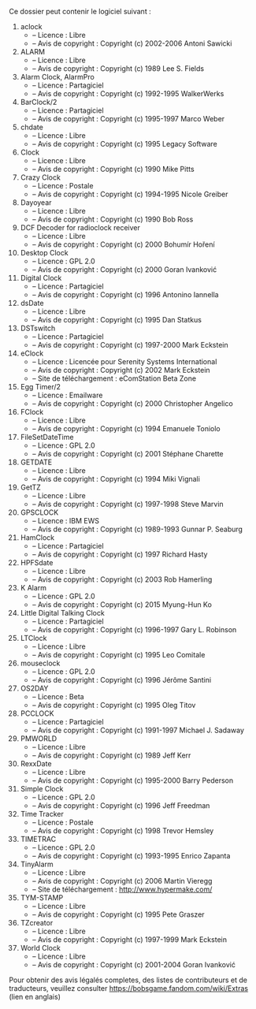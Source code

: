 ﻿Ce dossier peut contenir le logiciel suivant :

1. aclock
   - – Licence : Libre
   - – Avis de copyright : Copyright (c) 2002-2006 Antoni Sawicki
2. ALARM
   - – Licence : Libre
   - – Avis de copyright : Copyright (c) 1989 Lee S. Fields
3. Alarm Clock, AlarmPro
   - – Licence : Partagiciel
   - – Avis de copyright : Copyright (c) 1992-1995 WalkerWerks
4. BarClock/2
   - – Licence : Partagiciel
   - – Avis de copyright : Copyright (c) 1995-1997 Marco Weber
5. chdate
   - – Licence : Libre
   - – Avis de copyright : Copyright (c) 1995 Legacy Software
6. Clock
   - – Licence : Libre
   - – Avis de copyright : Copyright (c) 1990 Mike Pitts
7. Crazy Clock
   - – Licence : Postale
   - – Avis de copyright : Copyright (c) 1994-1995 Nicole Greiber
8. Dayoyear
   - – Licence : Libre
   - – Avis de copyright : Copyright (c) 1990 Bob Ross
9. DCF Decoder for radioclock receiver
   - – Licence : Libre
   - – Avis de copyright : Copyright (c) 2000 Bohumír Hoření
10. Desktop Clock
    - – Licence : GPL 2.0
    - – Avis de copyright : Copyright (c) 2000 Goran Ivanković
11. Digital Clock
    - – Licence : Partagiciel
    - – Avis de copyright : Copyright (c) 1996 Antonino Iannella
12. dsDate
    - – Licence : Libre
    - – Avis de copyright : Copyright (c) 1995 Dan Statkus
13. DSTswitch
    - – Licence : Partagiciel
    - – Avis de copyright : Copyright (c) 1997-2000 Mark Eckstein
14. eClock
    - – Licence : Licencée pour Serenity Systems International
    - – Avis de copyright : Copyright (c) 2002 Mark Eckstein
    - – Site de téléchargement : eComStation Beta Zone
15. Egg Timer/2
    - – Licence : Emailware
    - – Avis de copyright : Copyright (c) 2000 Christopher Angelico
16. FClock
    - – Licence : Libre
    - – Avis de copyright : Copyright (c) 1994 Emanuele Toniolo
17. FileSetDateTime
    - – Licence : GPL 2.0
    - – Avis de copyright : Copyright (c) 2001 Stéphane Charette
18. GETDATE
    - – Licence : Libre
    - – Avis de copyright : Copyright (c) 1994 Miki Vignali
19. GetTZ
    - – Licence : Libre
    - – Avis de copyright : Copyright (c) 1997-1998 Steve Marvin
20. GPSCLOCK
    - – Licence : IBM EWS
    - – Avis de copyright : Copyright (c) 1989-1993 Gunnar P. Seaburg
21. HamClock
    - – Licence : Partagiciel
    - – Avis de copyright : Copyright (c) 1997 Richard Hasty
22. HPFSdate
    - – Licence : Libre
    - – Avis de copyright : Copyright (c) 2003 Rob Hamerling
23. K Alarm
    - – Licence : GPL 2.0
    - – Avis de copyright : Copyright (c) 2015 Myung-Hun Ko
24. Little Digital Talking Clock
    - – Licence : Partagiciel
    - – Avis de copyright : Copyright (c) 1996-1997 Gary L. Robinson
25. LTClock
    - – Licence : Libre
    - – Avis de copyright : Copyright (c) 1995 Leo Comitale
26. mouseclock
    - – Licence : GPL 2.0
    - – Avis de copyright : Copyright (c) 1996 Jérôme Santini
27. OS2DAY
    - – Licence : Beta
    - – Avis de copyright : Copyright (c) 1995 Oleg Titov
28. PCCLOCK
    - – Licence : Partagiciel
    - – Avis de copyright : Copyright (c) 1991-1997 Michael J. Sadaway
29. PMWORLD
    - – Licence : Libre
    - – Avis de copyright : Copyright (c) 1989 Jeff Kerr
30. RexxDate
    - – Licence : Libre
    - – Avis de copyright : Copyright (c) 1995-2000 Barry Pederson
31. Simple Clock
    - – Licence : GPL 2.0
    - – Avis de copyright : Copyright (c) 1996 Jeff Freedman
32. Time Tracker
    - – Licence : Postale
    - – Avis de copyright : Copyright (c) 1998 Trevor Hemsley
33. TIMETRAC
    - – Licence : GPL 2.0
    - – Avis de copyright : Copyright (c) 1993-1995 Enrico Zapanta
34. TinyAlarm
    - – Licence : Libre
    - – Avis de copyright : Copyright (c) 2006 Martin Vieregg
    - – Site de téléchargement : http://www.hypermake.com/
35. TYM-STAMP
    - – Licence : Libre
    - – Avis de copyright : Copyright (c) 1995 Pete Graszer
36. TZcreator
    - – Licence : Libre
    - – Avis de copyright : Copyright (c) 1997-1999 Mark Eckstein
37. World Clock
    - – Licence : Libre
    - – Avis de copyright : Copyright (c) 2001-2004 Goran Ivanković

Pour obtenir des avis légalés completes, des listes de contributeurs et de traducteurs, veuillez consulter https://bobsgame.fandom.com/wiki/Extras (lien en anglais)
